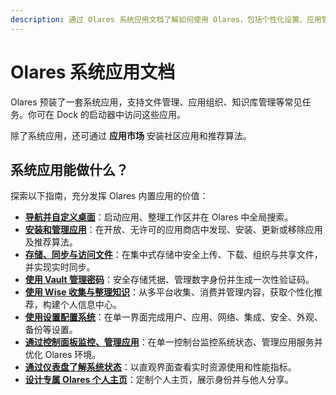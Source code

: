 ```yaml
---
description: 通过 Olares 系统应用文档了解如何使用 Olares，包括个性化设置、应用管理、文件处理、安全配置和团队协作功能。
---
```


# Olares 系统应用文档

Olares 预装了一套系统应用，支持文件管理、应用组织、知识库管理等常见任务。你可在 Dock 的启动器中访问这些应用。

除了系统应用，还可通过 **应用市场** 安装社区应用和推荐算法。

## 系统应用能做什么？

探索以下指南，充分发挥 Olares 内置应用的价值：

- **[导航并自定义桌面](./desktop.md)**：启动应用、整理工作区并在 Olares 中全局搜索。  
- **[安装和管理应用](./market.md)**：在开放、无许可的应用商店中发现、安装、更新或移除应用及推荐算法。  
- **[存储、同步与访问文件](./files/)**：在集中式存储中安全上传、下载、组织与共享文件，并实现实时同步。  
- **[使用 Vault 管理密码](./vault/)**：安全存储凭据、管理数字身份并生成一次性验证码。  
- **[使用 Wise 收集与整理知识](./wise/)**：从多平台收集、消费并管理内容，获取个性化推荐，构建个人信息中心。  
- **[使用设置配置系统](./settings/)**：在单一界面完成用户、应用、网络、集成、安全、外观、备份等设置。  
- **[通过控制面板监控、管理应用](./controlhub/)**：在单一控制台监控系统状态、管理应用服务并优化 Olares 环境。  
- **[通过仪表盘了解系统状态](./resources-usage.md)**：以直观界面查看实时资源使用和性能指标。  
- **[设计专属 Olares 个人主页](profile.md)**：定制个人主页，展示身份并与他人分享。
